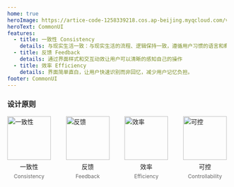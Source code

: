 ```yaml
---
home: true
heroImage: https://artice-code-1258339218.cos.ap-beijing.myqcloud.com/vuepress/element-index.png
heroText: CommonUI
features:
  - title: 一致性 Consistency
    details: 与现实生活一致：与现实生活的流程、逻辑保持一致，遵循用户习惯的语言和概念
  - title: 反馈 Feedback
    details: 通过界面样式和交互动效让用户可以清晰的感知自己的操作
  - title: 效率 Efficiency
    details: 界面简单直白，让用户快速识别而非回忆，减少用户记忆负担。
footer: CommonUI
---
```


### 设计原则

<div style="display:flex;justify-content: space-between;padding-bottom:40px">
  <div style="display: flex;flex-direction: column;align-items: center;">
    <img style="width:100px" src="https://artice-code-1258339218.cos.ap-beijing.myqcloud.com/vuepress/consistency.png" alt="一致性">
    <p style="margin:5px">一致性</p>
    <p style="margin:0px;font-size: 12px;color:#666">Consistency</p>
  </div>
  <div style="display: flex;flex-direction: column;align-items: center;">
    <img style="width:100px" src="https://artice-code-1258339218.cos.ap-beijing.myqcloud.com/vuepress/feedback.png" alt="反馈">
    <p style="margin:5px">反馈</p>
    <p style="margin:0px;font-size: 12px;color:#666"> Feedback</p>
  </div>
  <div style="display: flex;flex-direction: column;align-items: center;">
    <img style="width:100px" src="https://artice-code-1258339218.cos.ap-beijing.myqcloud.com/vuepress/efficiency.png" alt="效率">
    <p style="margin:5px">效率</p>
    <p style="margin:0px;font-size: 12px;color:#666">Efficiency</p>
  </div>
  <div style="display: flex;flex-direction: column;align-items: center;">
    <img style="width:100px" src="https://artice-code-1258339218.cos.ap-beijing.myqcloud.com/vuepress/controllability%20%20.png" alt="可控">
    <p style="margin:5px">可控</p>
    <p style="margin:0px;font-size: 12px;color:#666">Controllability</p>
  </div>
</div>
